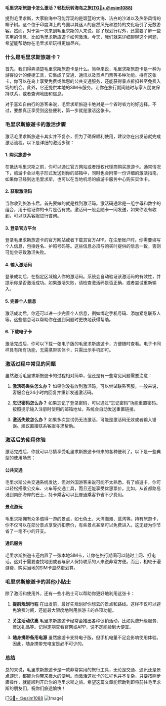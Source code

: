 **毛里求斯旅遊卡怎么激活？轻松玩转海岛之旅[[TG💪+ @esim1088](https://t.me/s/esim1088)]**

提到毛里求斯，大家脑海中可能浮现的是碧蓝的大海、洁白的沙滩以及热带风情的椰子树。这个位于印度洋上的岛国以其迷人的自然风光和独特的文化吸引了无数游客。然而，对于第一次来到毛里求斯的人来说，除了规划行程外，还需要了解一些实用的信息，比如毛里求斯旅遊卡如何激活。今天，我们就来详细聊聊这个问题，希望能帮助你在毛里求斯玩得更加尽兴。

### 什么是毛里求斯旅遊卡？

首先，我们得弄清楚毛里求斯旅遊卡是什么。简单来说，毛里求斯旅遊卡是一种为游客设计的便捷工具，它集成了交通、通讯以及景点门票等多种功能。持有这张卡，你可以在岛上享受免费或优惠的公共交通服务，还能获得景点折扣甚至免费入场的机会。此外，它还提供本地的SIM卡服务，让你在旅行期间随时与家人朋友保持联系，或者查询地图和信息。

对于喜欢自由行的游客来说，毛里求斯旅遊卡绝对是一个省时省力的好选择。不过，要想真正享受到这些便利，第一步就是激活这张卡。

### 毛里求斯旅遊卡的激活步骤

激活毛里求斯旅遊卡其实并不复杂，但为了确保顺利使用，建议你在出发前就完成激活流程。以下是详细的激活步骤：

#### 1. 购买旅游卡
在抵达毛里求斯之前，你可以通过官方网站或者授权代理商购买旅游卡。通常情况下，旅游卡会以电子形式发送到你的邮箱中，同时也会附带一份详细的激活指南。如果你已经到达毛里求斯，也可以在当地机场的旅游卡服务中心购买实体卡。

#### 2. 获取激活码
当你收到旅游卡后，首先要做的就是找到激活码。激活码通常是一组字母和数字的组合，用于验证你的卡片是否有效。激活码一般会随卡一同发送，如果你没有收到，可以联系客服进行咨询。

#### 3. 登录官方平台
登录毛里求斯旅遊卡的官方网站或者下载其官方APP。在注册账户时，你需要填写个人信息，包括姓名、护照号码等。这些信息必须与购买时提供的信息一致，否则可能会导致激活失败。

#### 4. 输入激活码
登录成功后，在指定区域输入你的激活码。系统会自动验证该激活码的有效性，并提示你是否激活成功。如果激活失败，请检查激活码是否正确，或者尝试重新输入。

#### 5. 完善个人信息
激活成功后，你还可以进一步完善个人信息，例如绑定手机号码、添加紧急联系人等。这些信息可以帮助你在遇到问题时更快地获得帮助。

#### 6. 下载电子卡
激活完成后，你可以下载一张电子版的毛里求斯旅遊卡，方便随时查看。电子卡同样具有所有功能，无需携带实体卡，只需出示手机即可。

### 激活过程中常见的问题

虽然激活毛里求斯旅遊卡的过程相对简单，但还是有一些常见问题需要注意：

1. **激活码丢失怎么办？**
   如果你没有收到激活码，可以尝试联系客服。一般来说，客服会在24小时内回复并重新发送激活码。

2. **忘记密码怎么办？**
   如果忘记了登录密码，可以通过“忘记密码”功能重置密码。按照提示输入注册时使用的邮箱地址，系统会自动发送重置链接。

3. **激活失败怎么办？**
   如果多次尝试仍无法激活，可能是激活码无效或者输入错误。建议直接联系客服寻求帮助。

### 激活后的使用体验

激活完成后，你就可以尽情享受毛里求斯旅遊卡带来的各种便利了。以下是一些典型的使用场景：

#### 公共交通
毛里求斯公共交通系统发达，但对外国游客来说可能不太熟悉。有了旅遊卡，你可以轻松搭乘公交车、火车等交通工具，而且还能享受优惠票价。比如，从首都路易港到南部海岸的巴士，持卡乘客可以比普通乘客节省不少费用。

#### 景点游玩
毛里求斯拥有众多值得一游的景点，如七色土、大湾海滩、蓝湾等。持有旅遊卡，你不仅可以在部分景点享受折扣票价，有些景点甚至可以免费进入。这无疑为你节省了一笔不小的开支。

#### 通讯服务
毛里求斯旅遊卡还内置了一张本地SIM卡，让你在旅行期间可以随时上网、打电话。这对于需要查找地图或者与家人保持联系的人来说非常方便。而且，相较于漫游费，购买当地的SIM卡显然更划算。

### 毛里求斯旅遊卡的其他小贴士

除了激活和使用外，还有一些小贴士可以帮助你更好地利用这张卡：

1. **提前规划行程**
   在出发前，最好先规划好你想去的景点和路线。这样不仅可以避免浪费时间，还能最大限度地利用旅游卡的各项功能。

2. **关注活动优惠**
   毛里求斯旅遊卡经常会推出各种促销活动，比如免费升级服务、赠送礼品等。记得定期查看官网或APP，说不定能捡到大便宜。

3. **随身携带备用电源**
   虽然旅游卡支持电子版，但手机电量不足会影响使用体验。因此，随身携带充电宝是必不可少的。

### 总结

总的来说，毛里求斯旅遊卡是一款非常实用的旅行工具，无论是交通、通讯还是景点游玩，都能为你带来极大的便利。而激活这张卡的过程也并不复杂，只要按照步骤操作，就能顺利开启你的毛里求斯之旅。希望这篇文章能帮助到即将前往毛里求斯的朋友们，祝你们旅途愉快！

[[TG💪+ @esim1088](https://t.me/s/esim1088) ![Image](https://i.postimg.cc/4NQfJmqS/Snipaste-2025-05-13-00-14-12.png)]
